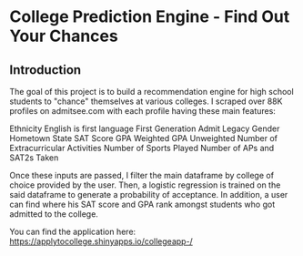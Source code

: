 # College Prediction Engine - Find Out Your Chances


## Introduction
The goal of this project is to build a recommendation engine for high school students to "chance" themselves at various colleges. I scraped over 88K profiles on admitsee.com with each profile having these main features: 

Ethnicity 
English is first language
First Generation Admit 
Legacy
Gender
Hometown State
SAT Score
GPA Weighted 
GPA Unweighted
Number of Extracurricular Activities 
Number of Sports Played 
Number of APs and SAT2s Taken

Once these inputs are passed, I filter the main dataframe by college of choice provided by the user. Then, a logistic regression is trained on the said dataframe to generate a probability of acceptance. In addition, a user can find where his SAT score and GPA rank amongst students who got admitted to the college. 

You can find the application here: https://applytocollege.shinyapps.io/collegeapp-/
